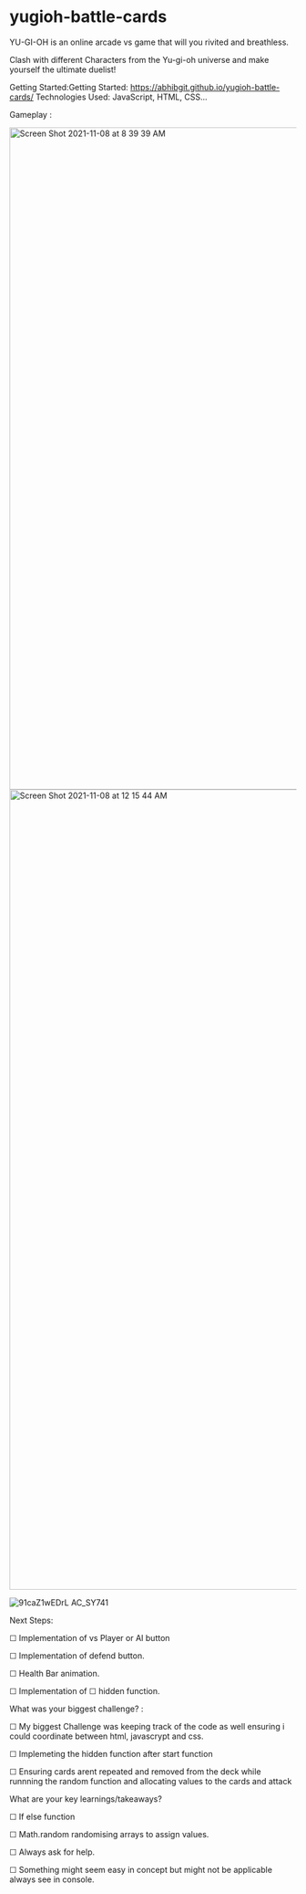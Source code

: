 # yugioh-battle-cards

YU-GI-OH is an online arcade vs game that will you rivited and breathless.

Clash with different Characters from the Yu-gi-oh universe and make yourself the ultimate duelist!

Getting Started:Getting Started: https://abhibgit.github.io/yugioh-battle-cards/
Technologies Used: JavaScript, HTML, CSS...

Gameplay :

<img width="1160" alt="Screen Shot 2021-11-08 at 8 39 39 AM" src="https://user-images.githubusercontent.com/92744956/140752466-f3444cb6-e347-4856-92b8-b16bac7bd6a9.png">

<img width="1402" alt="Screen Shot 2021-11-08 at 12 15 44 AM" src="https://user-images.githubusercontent.com/92744956/140752496-c197a88c-de87-4000-bb6e-f44b5e4584f1.png">

![91caZ1wEDrL _AC_SY741_](https://user-images.githubusercontent.com/92744956/140753442-cd291e09-841c-4c9c-939f-e1bc911b9373.jpg)



Next Steps:


☐ Implementation of vs Player or AI button

☐ Implementation of defend button.

☐ Health Bar animation.

☐ Implementation of ☐ hidden function.

What was your biggest challenge? :

☐ My biggest Challenge was keeping track of the code as well ensuring i could coordinate between html, javascrypt and css.

☐ Implemeting the hidden function after start function

☐ Ensuring cards arent repeated and removed from the deck while runnning the random function and allocating values to the cards and attack

What are your key learnings/takeaways?

☐ If else function

☐ Math.random randomising arrays to assign values.

☐ Always ask for help.

☐ Something might seem easy in concept but might not be applicable always see in console.
